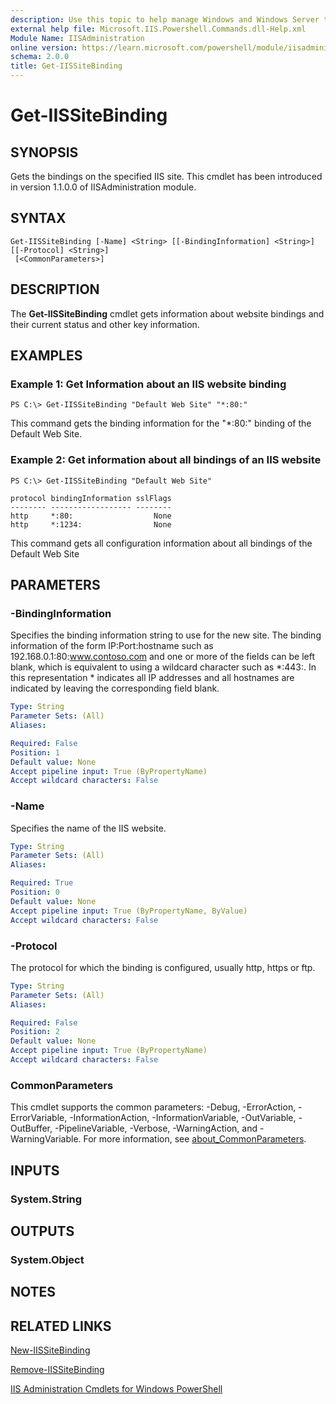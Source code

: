 ```yaml
---
description: Use this topic to help manage Windows and Windows Server technologies with Windows PowerShell.
external help file: Microsoft.IIS.Powershell.Commands.dll-Help.xml
Module Name: IISAdministration
online version: https://learn.microsoft.com/powershell/module/iisadministration/get-iissitebinding?view=windowsserver2022-ps&wt.mc_id=ps-gethelp
schema: 2.0.0
title: Get-IISSiteBinding
---
```


# Get-IISSiteBinding

## SYNOPSIS
Gets the bindings on the specified IIS site. This cmdlet has been introduced in version 1.1.0.0 of IISAdministration module.

## SYNTAX

```
Get-IISSiteBinding [-Name] <String> [[-BindingInformation] <String>] [[-Protocol] <String>]
 [<CommonParameters>]
```

## DESCRIPTION
The **Get-IISSiteBinding** cmdlet gets information about website bindings and their current status and other key information.

## EXAMPLES

### Example 1: Get Information about an IIS website binding
```
PS C:\> Get-IISSiteBinding "Default Web Site" "*:80:"
```

This command gets the binding information for the "*:80:" binding of the Default Web Site.

### Example 2: Get information about all bindings of an IIS website
```
PS C:\> Get-IISSiteBinding "Default Web Site"

protocol bindingInformation sslFlags
-------- ------------------ --------
http     *:80:                  None
http     *:1234:                None
```

This command gets all configuration information about all bindings of the Default Web Site

## PARAMETERS

### -BindingInformation
Specifies the binding information string to use for the new site. The binding information of the form
IP:Port:hostname such as 192.168.0.1:80:www.contoso.com and one or more of the fields can be left blank, which
is equivalent to using a wildcard character such as \*:443:. In this representation \* indicates all IP
addresses and all hostnames are indicated by leaving the corresponding field blank.

```yaml
Type: String
Parameter Sets: (All)
Aliases:

Required: False
Position: 1
Default value: None
Accept pipeline input: True (ByPropertyName)
Accept wildcard characters: False
```

### -Name
Specifies the name of the IIS website.

```yaml
Type: String
Parameter Sets: (All)
Aliases:

Required: True
Position: 0
Default value: None
Accept pipeline input: True (ByPropertyName, ByValue)
Accept wildcard characters: False
```

### -Protocol
The protocol for which the binding is configured, usually http, https or ftp.

```yaml
Type: String
Parameter Sets: (All)
Aliases:

Required: False
Position: 2
Default value: None
Accept pipeline input: True (ByPropertyName)
Accept wildcard characters: False
```

### CommonParameters
This cmdlet supports the common parameters: -Debug, -ErrorAction, -ErrorVariable, -InformationAction, -InformationVariable, -OutVariable, -OutBuffer, -PipelineVariable, -Verbose, -WarningAction, and -WarningVariable. For more information, see [about_CommonParameters](https://go.microsoft.com/fwlink/?LinkID=113216).

## INPUTS

### System.String


## OUTPUTS

### System.Object

## NOTES

## RELATED LINKS

[New-IISSiteBinding](./New-IISSiteBinding.md)

[Remove-IISSiteBinding](./Remove-IISSiteBinding.md)

[IIS Administration Cmdlets for Windows PowerShell](./iisadministration.md)
